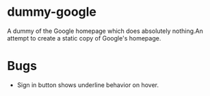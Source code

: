# dummy-google
A dummy of the Google homepage which does absolutely nothing.An attempt to create a static copy of Google's homepage.


# Bugs
- Sign in button shows underline behavior on hover.
